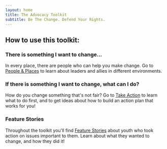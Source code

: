 ```yaml
---
layout: home
title: The Advocacy Toolkit
subtitle: Be The Change. Defend Your Rights.
---
```


## How to use this toolkit:

### There is something I want to change...
In every place, there are people who can help you make change. Go to <a href="/#people-places">People & Places</a> to learn about leaders and allies in different environments.

### If there is something I want to change, what can I do?
How do you change something that's not fair? Go to <a href="/#strategy">Take Action</a> to learn what to do first, and to get ideas about how to build an action plan that works for you!

### Feature Stories

Throughout the toolkit you'll find <a href="/#stories">Feature Stories</a> about youth who took action on issues important to them. Learn about what they wanted to change, and how they did it!
